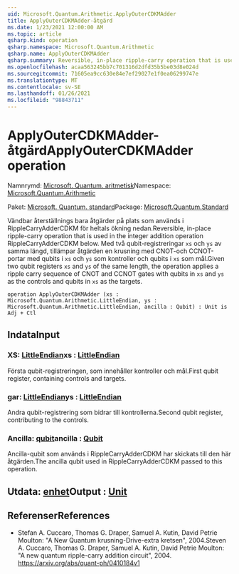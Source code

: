 ```yaml
---
uid: Microsoft.Quantum.Arithmetic.ApplyOuterCDKMAdder
title: ApplyOuterCDKMAdder-åtgärd
ms.date: 1/23/2021 12:00:00 AM
ms.topic: article
qsharp.kind: operation
qsharp.namespace: Microsoft.Quantum.Arithmetic
qsharp.name: ApplyOuterCDKMAdder
qsharp.summary: Reversible, in-place ripple-carry operation that is used in the integer addition operation RippleCarryAdderCDKM below. Given two qubit registers `xs` and `ys` of the same length, the operation applies a ripple carry sequence of CNOT and CCNOT gates with qubits in `xs` and `ys` as the controls and qubits in `xs` as the targets.
ms.openlocfilehash: acaa563245bb7c701316d2dfd35b5be03d8e024d
ms.sourcegitcommit: 71605ea9cc630e84e7ef29027e1f0ea06299747e
ms.translationtype: MT
ms.contentlocale: sv-SE
ms.lasthandoff: 01/26/2021
ms.locfileid: "98843711"
---
```

# <a name="applyoutercdkmadder-operation"></a><span data-ttu-id="f1a77-102">ApplyOuterCDKMAdder-åtgärd</span><span class="sxs-lookup"><span data-stu-id="f1a77-102">ApplyOuterCDKMAdder operation</span></span>

<span data-ttu-id="f1a77-103">Namnrymd: [Microsoft. Quantum. aritmetisk](xref:Microsoft.Quantum.Arithmetic)</span><span class="sxs-lookup"><span data-stu-id="f1a77-103">Namespace: [Microsoft.Quantum.Arithmetic](xref:Microsoft.Quantum.Arithmetic)</span></span>

<span data-ttu-id="f1a77-104">Paket: [Microsoft. Quantum. standard](https://nuget.org/packages/Microsoft.Quantum.Standard)</span><span class="sxs-lookup"><span data-stu-id="f1a77-104">Package: [Microsoft.Quantum.Standard](https://nuget.org/packages/Microsoft.Quantum.Standard)</span></span>


<span data-ttu-id="f1a77-105">Vändbar återställnings bara åtgärder på plats som används i RippleCarryAdderCDKM för heltals ökning nedan.</span><span class="sxs-lookup"><span data-stu-id="f1a77-105">Reversible, in-place ripple-carry operation that is used in the integer addition operation RippleCarryAdderCDKM below.</span></span>
<span data-ttu-id="f1a77-106">Med två qubit-registreringar `xs` och `ys` av samma längd, tillämpar åtgärden en krusning med CNOT-och CCNOT-portar med qubits i `xs` och `ys` som kontroller och qubits i `xs` som mål.</span><span class="sxs-lookup"><span data-stu-id="f1a77-106">Given two qubit registers `xs` and `ys` of the same length, the operation applies a ripple carry sequence of CNOT and CCNOT gates with qubits in `xs` and `ys` as the controls and qubits in `xs` as the targets.</span></span>

```qsharp
operation ApplyOuterCDKMAdder (xs : Microsoft.Quantum.Arithmetic.LittleEndian, ys : Microsoft.Quantum.Arithmetic.LittleEndian, ancilla : Qubit) : Unit is Adj + Ctl
```


## <a name="input"></a><span data-ttu-id="f1a77-107">Indata</span><span class="sxs-lookup"><span data-stu-id="f1a77-107">Input</span></span>

### <a name="xs--littleendian"></a><span data-ttu-id="f1a77-108">XS: [LittleEndian](xref:Microsoft.Quantum.Arithmetic.LittleEndian)</span><span class="sxs-lookup"><span data-stu-id="f1a77-108">xs : [LittleEndian](xref:Microsoft.Quantum.Arithmetic.LittleEndian)</span></span>

<span data-ttu-id="f1a77-109">Första qubit-registreringen, som innehåller kontroller och mål.</span><span class="sxs-lookup"><span data-stu-id="f1a77-109">First qubit register, containing controls and targets.</span></span>


### <a name="ys--littleendian"></a><span data-ttu-id="f1a77-110">gar: [LittleEndian](xref:Microsoft.Quantum.Arithmetic.LittleEndian)</span><span class="sxs-lookup"><span data-stu-id="f1a77-110">ys : [LittleEndian](xref:Microsoft.Quantum.Arithmetic.LittleEndian)</span></span>

<span data-ttu-id="f1a77-111">Andra qubit-registrering som bidrar till kontrollerna.</span><span class="sxs-lookup"><span data-stu-id="f1a77-111">Second qubit register, contributing to the controls.</span></span>


### <a name="ancilla--qubit"></a><span data-ttu-id="f1a77-112">Ancilla: [qubit](xref:microsoft.quantum.lang-ref.qubit)</span><span class="sxs-lookup"><span data-stu-id="f1a77-112">ancilla : [Qubit](xref:microsoft.quantum.lang-ref.qubit)</span></span>

<span data-ttu-id="f1a77-113">Ancilla-qubit som används i RippleCarryAdderCDKM har skickats till den här åtgärden.</span><span class="sxs-lookup"><span data-stu-id="f1a77-113">The ancilla qubit used in RippleCarryAdderCDKM passed to this operation.</span></span>



## <a name="output--unit"></a><span data-ttu-id="f1a77-114">Utdata: [enhet](xref:microsoft.quantum.lang-ref.unit)</span><span class="sxs-lookup"><span data-stu-id="f1a77-114">Output : [Unit](xref:microsoft.quantum.lang-ref.unit)</span></span>



## <a name="references"></a><span data-ttu-id="f1a77-115">Referenser</span><span class="sxs-lookup"><span data-stu-id="f1a77-115">References</span></span>

- <span data-ttu-id="f1a77-116">Stefan A. Cuccaro, Thomas G. Draper, Samuel A. Kutin, David Petrie Moulton: "A New Quantum krusning-Drive-extra kretsen", 2004.</span><span class="sxs-lookup"><span data-stu-id="f1a77-116">Steven A. Cuccaro, Thomas G. Draper, Samuel A. Kutin, David Petrie Moulton: "A new quantum ripple-carry addition circuit", 2004.</span></span>
  https://arxiv.org/abs/quant-ph/0410184v1